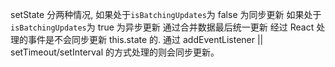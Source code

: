 
setState 分两种情况,
如果处于`isBatchingUpdates`为 false 为同步更新
如果处于`isBatchingUpdates`为 true 为异步更新 通过合并数据最后统一更新
经过 React 处理的事件是不会同步更新 this.state 的. 通过 addEventListener || setTimeout/setInterval 的方式处理的则会同步更新。
